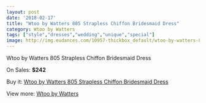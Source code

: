```yaml
---
layout: post
date: '2018-02-17'
title: "Wtoo by Watters 805 Strapless Chiffon Bridesmaid Dress"
category: Wtoo by Watters 
tags: ["style","dresses","wedding","unique","special"]
image: http://img.eudances.com/10957-thickbox_default/wtoo-by-watters-805-strapless-chiffon-bridesmaid-dress.jpg
---
```

Wtoo by Watters 805 Strapless Chiffon Bridesmaid Dress

On Sales: **$242**
<a href="https://www.eudances.com/en/wtoo-by-watters/3498-wtoo-by-watters-805-strapless-chiffon-bridesmaid-dress.html"><amp-img layout="responsive" width="600" height="600" src="//img.eudances.com/10957-thickbox_default/wtoo-by-watters-805-strapless-chiffon-bridesmaid-dress.jpg" alt="Wtoo by Watters 805 Strapless Chiffon Bridesmaid Dress 0" /></a>
<a href="https://www.eudances.com/en/wtoo-by-watters/3498-wtoo-by-watters-805-strapless-chiffon-bridesmaid-dress.html"><amp-img layout="responsive" width="600" height="600" src="//img.eudances.com/10959-thickbox_default/wtoo-by-watters-805-strapless-chiffon-bridesmaid-dress.jpg" alt="Wtoo by Watters 805 Strapless Chiffon Bridesmaid Dress 1" /></a>
<a href="https://www.eudances.com/en/wtoo-by-watters/3498-wtoo-by-watters-805-strapless-chiffon-bridesmaid-dress.html"><amp-img layout="responsive" width="600" height="600" src="//img.eudances.com/10958-thickbox_default/wtoo-by-watters-805-strapless-chiffon-bridesmaid-dress.jpg" alt="Wtoo by Watters 805 Strapless Chiffon Bridesmaid Dress 2" /></a>

Buy it: [Wtoo by Watters 805 Strapless Chiffon Bridesmaid Dress](https://www.eudances.com/en/wtoo-by-watters/3498-wtoo-by-watters-805-strapless-chiffon-bridesmaid-dress.html "Wtoo by Watters 805 Strapless Chiffon Bridesmaid Dress")

View more: [Wtoo by Watters ](https://www.eudances.com/en/67-wtoo-by-watters "Wtoo by Watters ")